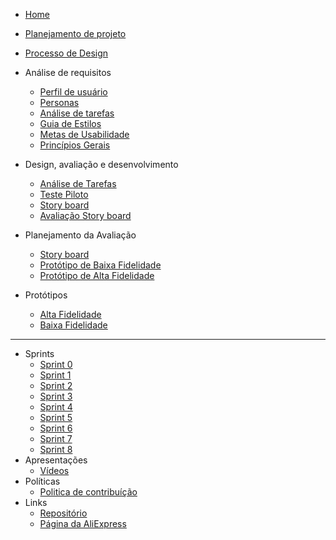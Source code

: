 <!-- docs/_sidebar.md -->

* [Home](/README)
* [Planejamento de projeto](/pages/planning/planning)
* [Processo de Design](/pages/planning/designProcess/designProcess)
* Análise de requisitos
  * [Perfil de usuário](/pages/requirementsAnalysis/userProfile/userProfile)
  * [Personas](/pages/requirementsAnalysis/personas/personas)
  * [Análise de tarefas](/pages/requirementsAnalysis/taskAnalysis/taskAnalysis)
  * [Guia de Estilos](/pages/requirementsAnalysis/stylesGuide/stylesGuide)
  * [Metas de Usabilidade](/pages/requirementsAnalysis/usabilityGoals/usabilityGoals)
  * [Princípios Gerais](/pages/requirementsAnalysis/GeneralPrinciples/GeneralPrinciples)
* Design, avaliação e desenvolvimento
  * [Análise de Tarefas](/pages/design_avaliation_development/taskAnalysisAvaliation/taskAnalysisAvaliation)
  * [Teste Piloto](/pages/design_avaliation_development/pilotTestAvaliation/pilotTestAvaliation)
  * [Story board](/pages/design_avaliation_development/storyboard/storyboard)
  * [Avaliação Story board](/pages/design_avaliation_development/storyboardAv/StoryboardAv)
* Planejamento da Avaliação
  * [Story board](/pages/design_avaliation_development/storyboardAvaliation/storyboardAvaliation)
  * [Protótipo de Baixa Fidelidade](/pages/design_avaliation_development/LowFidelityPrototypeAvaliation/LowFidelityPrototypeAvaliation)
  * [Protótipo de Alta Fidelidade](/pages/design_avaliation_development/HighFidelityPrototypeAvaliation/HighFidelityPrototypeAvaliation)
 
* Protótipos
  * [Alta Fidelidade](/pages/prototypes/finalPrototype/finalPrototype)
  * [Baixa Fidelidade](/pages/prototypes/lowPrototype/lowPrototype)
  
---

* Sprints
  - [Sprint 0](/pages/sprints/sprint0)
  - [Sprint 1](/pages/sprints/sprint1)
  - [Sprint 2](/pages/sprints/sprint2)
  - [Sprint 3](/pages/sprints/sprint3)
  - [Sprint 4](/pages/sprints/sprint4)
  - [Sprint 5](/pages/sprints/sprint5)
  - [Sprint 6](/pages/sprints/sprint6)
  - [Sprint 7](/pages/sprints/sprint7)
  - [Sprint 8](/pages/sprints/sprint8)
* Apresentações 
  - [Vídeos](/pages/presentations/presentations)
* Políticas
  - [Politica de contribuíção](/pages/policy/policy)
* Links
  * [Repositório](https://github.com/Interacao-Humano-Computador/2020.1-AliExpress)
  * [Página da AliExpress](https://pt.aliexpress.com/)
